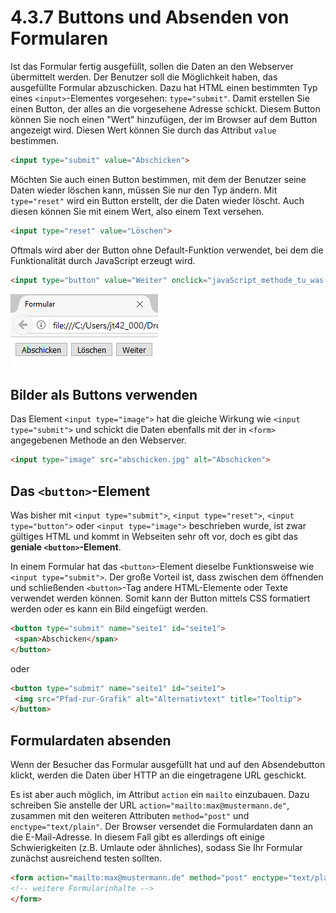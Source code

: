 # 4.3.7 Buttons und Absenden von Formularen

Ist das Formular fertig ausgefüllt, sollen die Daten an den Webserver übermittelt werden. Der Benutzer soll die Möglichkeit haben, das ausgefüllte Formular abzuschicken. Dazu hat HTML einen bestimmten Typ eines `<input>`-Elementes vorgesehen: `type="submit"`. Damit erstellen Sie einen Button, der alles an die vorgesehene Adresse schickt. Diesem Button können Sie noch einen "Wert" hinzufügen, der im Browser auf dem Button angezeigt wird. Diesen Wert können Sie durch das Attribut `value` bestimmen.

```html linenums="1"
<input type="submit" value="Abschicken">
```

Möchten Sie auch einen Button bestimmen, mit dem der Benutzer seine Daten wieder löschen kann, müssen Sie nur den Typ ändern. Mit `type="reset"` wird ein Button erstellt, der die Daten wieder löscht. Auch diesen können Sie mit einem Wert, also einem Text versehen.

```html linenums="1"
<input type="reset" value="Löschen">
```

Oftmals wird aber der Button ohne Default-Funktion verwendet, bei dem die Funktionalität durch JavaScript erzeugt wird.

```html linenums="1"
<input type="button" value="Weiter" onclick="javaScript_methode_tu_was()">
```

![Buttons zum Absenden oder Abbrechen](media/html5-formular-button.png)

## Bilder als Buttons verwenden

Das Element `<input type="image">` hat die gleiche Wirkung wie `<input type="submit">` und schickt die Daten ebenfalls mit der in `<form>` angegebenen Methode an den Webserver.

```html linenums="1"
<input type="image" src="abschicken.jpg" alt="Abschicken">
```

## Das `<button>`-Element

Was bisher mit `<input type="submit">`, `<input type="reset">`, `<input type="button">` oder `<input type="image">` beschrieben wurde, ist zwar gültiges HTML und kommt in Webseiten sehr oft vor, doch es gibt das **geniale `<button>`-Element**.

In einem Formular hat das `<button>`-Element dieselbe Funktionsweise wie `<input type="submit">`. Der große Vorteil ist, dass zwischen dem öffnenden und schließenden `<button>`-Tag andere HTML-Elemente oder Texte verwendet werden können. Somit kann der Button mittels CSS formatiert werden oder es kann ein Bild eingefügt werden.

```html linenums="1"
<button type="submit" name="seite1" id="seite1">
 <span>Abschicken</span>
</button>
```

oder

```html linenums="1"
<button type="submit" name="seite1" id="seite1">
 <img src="Pfad-zur-Grafik" alt="Alternativtext" title="Tooltip">
</button>
```

## Formulardaten absenden

Wenn der Besucher das Formular ausgefüllt hat und auf den Absendebutton klickt, werden die Daten über HTTP an die eingetragene URL geschickt.

Es ist aber auch möglich, im Attribut `action` ein `mailto` einzubauen. Dazu schreiben Sie anstelle der URL `action="mailto:max@mustermann.de"`, zusammen mit den weiteren Attributen `method="post"` und `enctype="text/plain"`. Der Browser versendet die Formulardaten dann an die E-Mail-Adresse. In diesem Fall gibt es allerdings oft einige Schwierigkeiten (z.B. Umlaute oder ähnliches), sodass Sie Ihr Formular zunächst ausreichend testen sollten.

```html linenums="1"
<form action="mailto:max@mustermann.de" method="post" enctype="text/plain">
<!-- weitere Formularinhalte -->
</form>
```
